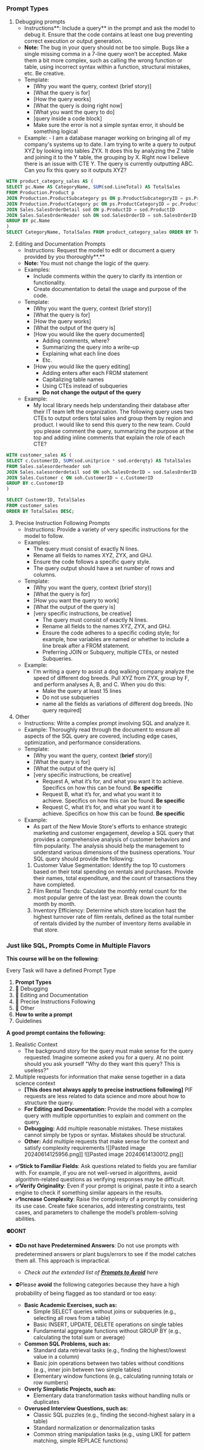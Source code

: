 ### Prompt Types
1. Debugging prompts
	- Instructions**: Include a query** in the prompt and ask the model to debug it. Ensure that the code contains at least one bug preventing correct execution or output generation.
	- **Note:** The bug in your query should not be too simple. Bugs like a single missing comma in a 7-line query won’t be accepted. Make them a bit more complex, such as calling the wrong function or table, using incorrect syntax within a function, structural mistakes, etc. Be creative.
	- Template:
		- [Why you want the query, context (brief story)]
		- [What the query is for]
		- [How the query works]
		- [What the query is doing right now]
		- [What you want the query to do]
		- [query inside a code block]
		- Make sure the error is not a simple syntax error, it should be something logical
	- Example:
			- I am a database manager working on bringing all of my company's systems up to date. I am trying to write a query to output XYZ by looking into tables ZYX. It does this by analyzing the Z table and joining it to the Y table, the grouping by X. Right now I believe there is an issue with CTE Y. The query is currently outputting ABC. Can you fix this query so it outputs XYZ?
```SQL
WITH product_category_sales AS ( 
SELECT pc.Name AS CategoryName, SUM(sod.LineTotal) AS TotalSales 
FROM Production.Product p 
JOIN Production.ProductSubcategory ps ON p.ProductSubcategoryID = ps.ProductSubcategoryID 
JOIN Production.ProductCategory pc ON ps.ProductCategoryID = pc.ProductCategoryID 
JOIN Sales.SalesOrderDetail sod ON p.ProductID = sod.ProductID 
JOIN Sales.SalesOrderHeader soh ON sod.SalesOrderID = soh.SalesOrderID 
GROUP BY pc.Name 
) 
SELECT CategoryName, TotalSales FROM product_category_sales ORDER BY TotalSales DESC;
```
		
			
2. Editing and Documentation Prompts 		
	- Instructions: Request the model to edit or document a query provided by you thoroughly**.** 
	- **Note:** You must not change the logic of the query.
	- Examples:
		- Include comments within the query to clarify its intention or functionality.
		- Create documentation to detail the usage and purpose of the code.
	- Template:
		- [Why you want the query, context (brief story)]
		- [What the query is for]
		- [How the query works]
		- [What the output of the query is]
		- [How you would like the query documented]
			- Adding comments, where? 
			- Summarizing the query into a write-up
			- Explaining what each line does
			- Etc. 
		- [How you would like the query editing]
			- Adding enters after each FROM statement
			- Capitalizing table names
			- Using CTEs instead of subqueries
			- **Do not change the output of the query**
	- Example: 
		- My local library needs help understanding their database after their IT team left the organization. The following query uses two CTEs to output orders total sales and group them by region and product. I would like to send this query to the new team. Could you please comment the query, summarizing the purpose at the top and adding inline comments that explain the role of each CTE?
```SQL
WITH customer_sales AS (
SELECT c.CustomerID, SUM(sod.unitprice * sod.orderqty) AS TotalSales
FROM Sales.salesorderheader soh
JOIN Sales.salesorderdetail sod ON soh.SalesOrderID = sod.SalesOrderID
JOIN Sales.Customer c ON soh.CustomerID = c.CustomerID
GROUP BY c.CustomerID
)

SELECT CustomerID, TotalSales
FROM customer_sales
ORDER BY TotalSales DESC;
```
3. Precise Instruction Following Prompts
	- Instructions: Provide a variety of very specific instructions for the model to follow.
	- Examples:
		- The query must consist of exactly N lines.
		- Rename all fields to names XYZ, ZYX, and GHJ.
		- Ensure the code follows a specific query style.
		- The query output should have a set number of rows and columns.
	- Template:
		- [Why you want the query, context (brief story)]
		- [What the query is for]
		- [How you want the query to work]
		- [What the output of the query is]
		- [very specific instructions, be creative]
			- The query must consist of exactly N lines.
			- Rename all fields to the names XYZ, ZYX, and GHJ.
			- Ensure the code adheres to a specific coding style; for example, how variables are named or whether to include a line break after a FROM statement.
			- Preferring JOIN or Subquery, multiple CTEs, or nested Subqueries.
	- Example:
		- I'm writing a query to assist a dog walking company analyze the speed of different dog breeds. Pull XYZ from ZYX, group by F, and perform analyses A, B, and C. When you do this:
			- Make the query at least 15 lines
			- Do not use subqueries
			- name all the fields as variations of different dog breeds.
			[No query required]
4. Other
	- Instructions: Write a complex prompt involving SQL and analyze it.
	- Example: Thoroughly read through the document to ensure all aspects of the SQL query are covered, including edge cases, optimization, and performance considerations.
	- Template:
		- [Why you want the query, context (**brief** story)]
		- [What the query is for]
		- [What the output of the query is]
		- [very specific instructions, be creative]
			- Request A, what it’s for, and what you want it to achieve. Specifics on how this can be found. **Be specific**
			- Request B, what it’s for, and what you want it to achieve. Specifics on how this can be found. **Be specific**
			- Request C, what it’s for, and what you want it to achieve. Specifics on how this can be found. **Be specific**
	- Example:
		- As part of the New Movie Store's efforts to enhance strategic marketing and customer engagement, develop a SQL query that provides a comprehensive analysis of customer behaviors and film popularity. The analysis should help the management to understand various dimensions of the business operations. Your SQL query should provide the following:
		1. Customer Value Segmentation: Identify the top 10 customers based on their total spending on rentals and purchases. Provide their names, total expenditure, and the count of transactions they have completed.
		2. Film Rental Trends: Calculate the monthly rental count for the most popular genre of the last year. Break down the counts month by month.
		3. Inventory Efficiency: Determine which store location hast the highest turnover rate of film rentals, defined as the total number of rentals divided by the number of inventory items available in that store.

### Just like SQL, Prompts Come in Multiple Flavors

**This course will be on the following**:

Every Task will have a defined Prompt Type

1. **Prompt Types**
2. 🐛 Debugging
3. 📃 Editing and Documentation
4. 📐 Precise Instructions Following
5. 🧮 Other
6. **How to write a prompt**
7. Guidelines

**A good prompt contains the following:**

1. Realistic Context
	- The background story for the query must make sense for the query requested. Imagine someone asked you for a query. At no point should you ask yourself "Why do they want this query? This is useless?"
2. Multiple requests for information that make sense together in a data science context
	- **[This does not always apply to precise instructions following]** PIF requests are less related to data science and more about how to structure the query.
	- **For Editing and Documentation:** Provide the model with a complex query with multiple opportunities to explain and comment on the query.
	- **Debugging:** Add multiple reasonable mistakes. These mistakes cannot simply be typos or syntax. Mistakes should be structural.
	- **Other:** Add multiple requests that make sense for the context and satisfy complexity requirements
![[Pasted image 20240614125956.png]]
![[Pasted image 20240614130012.png]]
- **✅Stick to Familiar Fields**: Ask questions related to fields you are familiar with. For example, if you are not well-versed in algorithms, avoid algorithm-related questions as verifying responses may be difficult.
- **✅Verify Originality**: Even if your prompt is original, paste it into a search engine to check if something similar appears in the results.
- **✅Increase Complexity**: Raise the complexity of a prompt by considering its use case. Create fake scenarios, add interesting constraints, test cases, and parameters to challenge the model’s problem-solving abilities.

**⛔DONT**

- ⛔**Do not have Predetermined Answers**: Do not use prompts with predetermined answers or plant bugs/errors to see if the model catches them all. This approach is impractical. 
	- _Check out the extended list of_ [**_Prompts to Avoid_**](https://docs.google.com/document/d/1PJneRCOKk3noFmvLsodRBthx7glKj80Hwuh3bhNNAoU/edit?usp=sharing) _here_

- ⛔Please **avoid** the following categories because they have a high probability of being flagged as too standard or too easy: 
	- **Basic Academic Exercises, such as:**
		- Simple SELECT queries without joins or subqueries (e.g., selecting all rows from a table)
		- Basic INSERT, UPDATE, DELETE operations on single tables
		- Fundamental aggregate functions without GROUP BY (e.g., calculating the total sum or average)
	- **Common SQL Problems, such as:**
		- Standard data retrieval tasks (e.g., finding the highest/lowest value in a column)
		- Basic join operations between two tables without conditions (e.g., inner join between two simple tables)
		- Elementary window functions (e.g., calculating running totals or row numbers)
	- **Overly Simplistic Projects, such as:**
		- Elementary data transformation tasks without handling nulls or duplicates
	- **Overused Interview Questions, such as:**
		- Classic SQL puzzles (e.g., finding the second-highest salary in a table)
		- Standard normalization or denormalization tasks
		- Common string manipulation tasks (e.g., using LIKE for pattern matching, simple REPLACE functions)